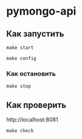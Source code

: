 # pymongo-api

## Как запустить

```
make start
```

```
make config
```

### Как остановить 
```
make stop
```

## Как проверить

http://localhost:8081

```
make check
```